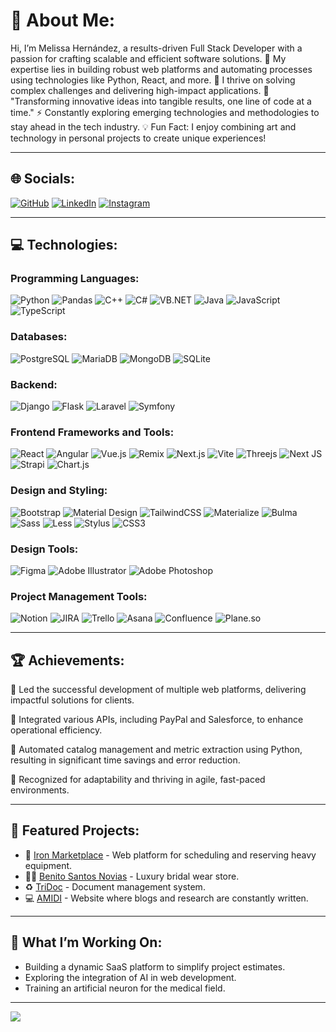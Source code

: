 # 💫 About Me:
Hi, I’m Melissa Hernández, a results-driven Full Stack Developer with a passion for crafting scalable and efficient software solutions.
🌟 My expertise lies in building robust web platforms and automating processes using technologies like Python, React, and more.
🎯 I thrive on solving complex challenges and delivering high-impact applications.
🚀 "Transforming innovative ideas into tangible results, one line of code at a time."
⚡ Constantly exploring emerging technologies and methodologies to stay ahead in the tech industry.
💡 Fun Fact: I enjoy combining art and technology in personal projects to create unique experiences!

---

## 🌐 Socials:
[
    ![GitHub](https://img.shields.io/badge/GitHub-%2312100E.svg?logo=github&logoColor=white)](https://github.com/mel-hdez) 
    [![LinkedIn](https://img.shields.io/badge/LinkedIn-%230077B5.svg?logo=linkedin&logoColor=white)](https://www.linkedin.com/in/melissa-maribel-hern%C3%A1ndez-rueda-3396271b8/)
    [![Instagram](https://img.shields.io/badge/Instagram-%23E4405F.svg?logo=Instagram&logoColor=white)](https://www.instagram.com/meel.hr/)

---

## 💻 Technologies:
### Programming Languages:
![Python](https://img.shields.io/badge/python-%2314354C.svg?style=flat&logo=python&logoColor=white)  ![Pandas](https://img.shields.io/badge/pandas-%23150458.svg?style=flat&logo=pandas&logoColor=white) ![C++](https://img.shields.io/badge/C++-%2300599C.svg?style=flat&logo=c%2B%2B&logoColor=white) ![C#](https://img.shields.io/badge/C%23-%23239120.svg?style=flat&logo=c-sharp&logoColor=white) ![VB.NET](https://img.shields.io/badge/VB.NET-%230073CF.svg?style=flat&logo=.net&logoColor=white) ![Java](https://img.shields.io/badge/Java-%23ED8B00.svg?style=flat&logo=java&logoColor=white)
![JavaScript](https://img.shields.io/badge/javascript-%23323330.svg?style=flat&logo=javascript&logoColor=%23F7DF1E) 
![TypeScript](https://img.shields.io/badge/typescript-%23007ACC.svg?style=flat&logo=typescript&logoColor=white) 

### Databases:
![PostgreSQL](https://img.shields.io/badge/postgresql-%23316192.svg?style=flat&logo=postgresql&logoColor=white) ![MariaDB](https://img.shields.io/badge/mariadb-%23003545.svg?style=flat&logo=mariadb&logoColor=white) ![MongoDB](https://img.shields.io/badge/MongoDB-%2347A248.svg?style=flat&logo=mongodb&logoColor=white) ![SQLite](https://img.shields.io/badge/sqlite-%2307405e.svg?style=flat&logo=sqlite&logoColor=white)

### Backend:
![Django](https://img.shields.io/badge/django-%23092E20.svg?style=flat&logo=django&logoColor=white) 
![Flask](https://img.shields.io/badge/flask-%23000.svg?style=flat&logo=flask&logoColor=white)
![Laravel](https://img.shields.io/badge/laravel-%23FF2D20.svg?style=flat&logo=laravel&logoColor=white) 
![Symfony](https://img.shields.io/badge/symfony-%23000000.svg?style=flat&logo=symfony&logoColor=white)

### Frontend Frameworks and Tools:
![React](https://img.shields.io/badge/react-%2320232a.svg?style=flat&logo=react&logoColor=%2361DAFB) ![Angular](https://img.shields.io/badge/angular-%23DD0031.svg?style=flat&logo=angular&logoColor=white) ![Vue.js](https://img.shields.io/badge/vuejs-%2335495e.svg?style=flat&logo=vue.js&logoColor=%234FC08D) 
![Remix](https://img.shields.io/badge/remix-%23000000.svg?style=flat&logo=remix&logoColor=white) ![Next.js](https://img.shields.io/badge/next.js-%23000000.svg?style=flat&logo=next.js&logoColor=white) ![Vite](https://img.shields.io/badge/vite-%23646CFF.svg?style=flat&logo=vite&logoColor=white)
![Threejs](https://img.shields.io/badge/threejs-black?style=flat&logo=three.js&logoColor=white)
![Next JS](https://img.shields.io/badge/Next-black?style=flat&logo=next.js&logoColor=white) ![Strapi](https://img.shields.io/badge/strapi-%232E7EEA.svg?style=flat&logo=strapi&logoColor=white) ![Chart.js](https://img.shields.io/badge/chart.js-F5788D.svg?style=flat&logo=chart.js&logoColor=white)

### Design and Styling:
![Bootstrap](https://img.shields.io/badge/bootstrap-%23563D7C.svg?style=flat&logo=bootstrap&logoColor=white) ![Material Design](https://img.shields.io/badge/material%20design-%230081CB.svg?style=flat&logo=material-design&logoColor=white) ![TailwindCSS](https://img.shields.io/badge/tailwindcss-%2338B2AC.svg?style=flat&logo=tailwind-css&logoColor=white) ![Materialize](https://img.shields.io/badge/materialize-%23EE6E73.svg?style=flat&logo=materialize&logoColor=white) ![Bulma](https://img.shields.io/badge/bulma-%2300D1B2.svg?style=flat&logo=bulma&logoColor=white) ![Sass](https://img.shields.io/badge/sass-%23CC6699.svg?style=flat&logo=sass&logoColor=white) ![Less](https://img.shields.io/badge/less-%231D365D.svg?style=flat&logo=less&logoColor=white) ![Stylus](https://img.shields.io/badge/stylus-%23FF6347.svg?style=flat&logo=stylus&logoColor=white) ![CSS3](https://img.shields.io/badge/css3-%231572B6.svg?style=flat&logo=css3&logoColor=white)

### Design Tools:
![Figma](https://img.shields.io/badge/figma-%23F24E1E.svg?style=flat&logo=figma&logoColor=white) ![Adobe Illustrator](https://img.shields.io/badge/adobe%20illustrator-%23FF9A00.svg?style=flat&logo=adobeillustrator&logoColor=white) ![Adobe Photoshop](https://img.shields.io/badge/adobe%20photoshop-%2331A8FF.svg?style=flat&logo=adobephotoshop&logoColor=white)

### Project Management Tools:
![Notion](https://img.shields.io/badge/notion-%23000000.svg?style=flat&logo=notion&logoColor=white) ![JIRA](https://img.shields.io/badge/jira-%230A0FFF.svg?style=flat&logo=jira&logoColor=white) ![Trello](https://img.shields.io/badge/trello-%23026AA7.svg?style=flat&logo=trello&logoColor=white) ![Asana](https://img.shields.io/badge/asana-%23F06A6A.svg?style=flat&logo=asana&logoColor=white) ![Confluence](https://img.shields.io/badge/confluence-%23036BC3.svg?style=flat&logo=confluence&logoColor=white) ![Plane.so](https://img.shields.io/badge/plane.so-%23000000.svg?style=flat&logoColor=white)

---

## 🏆 Achievements:
🚀 Led the successful development of multiple web platforms, delivering impactful solutions for clients.

🔗 Integrated various APIs, including PayPal and Salesforce, to enhance operational efficiency.

🤖 Automated catalog management and metric extraction using Python, resulting in significant time savings and error reduction.

🌟 Recognized for adaptability and thriving in agile, fast-paced environments.

---

## 🎨 Featured Projects:
- 🚜 [Iron Marketplace](https://ironmarketplace.com) - Web platform for scheduling and reserving heavy equipment.
- 🧖🏻 [Benito Santos Novias](https://benitosantosnovias.mx) - Luxury bridal wear store.
- ♻️ [TriDoc](https://www.tridoc.com.mx) - Document management system.
- 💻 [AMIDI](https://www.tridoc.com.mx) - Website where blogs and research are constantly written.

---

## 🚀 What I’m Working On:
- Building a dynamic SaaS platform to simplify project estimates.
- Exploring the integration of AI in web development.
- Training an artificial neuron for the medical field.

---

[![](https://visitcount.itsvg.in/api?id=mel-hdez&icon=0&color=6)](https://visitcount.itsvg.in)

